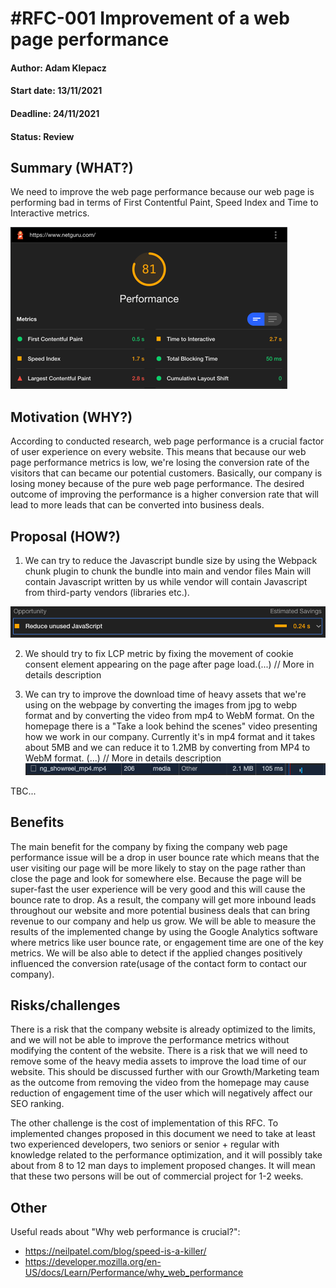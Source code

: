# #RFC-001 Improvement of a web page performance

#### Author: Adam Klepacz
#### Start date: 13/11/2021
#### Deadline: 24/11/2021
#### Status: Review

## Summary (WHAT?)
We need to improve the web page performance because our web page
is performing bad in terms of First Contentful Paint, Speed Index and Time to Interactive metrics.

![img.png](img.png)

## Motivation (WHY?)
According to conducted research, web page performance is a crucial factor of user experience on every website. This means that because our web page performance metrics is low, we're losing the conversion rate of the visitors that can became our potential customers. Basically, our company is losing money because of the pure web page performance. The desired outcome of improving the performance is a higher conversion rate that will lead to more leads that can be converted into business deals. 

## Proposal (HOW?)
1. We can try to reduce the Javascript bundle size by using the Webpack chunk plugin to chunk the bundle into main and vendor files
Main will contain Javascript written by us while vendor will contain Javascript from third-party vendors (libraries etc.).

![img_2.png](img_2.png)





2. We should try to fix LCP metric by fixing the movement of cookie consent element appearing on the page after page load.(...) // More in details description



3. We can try to improve the download time of heavy assets that we're using on the webpage by converting the images from jpg to webp format and by converting the video from mp4 to WebM format. On the homepage there is a "Take a look behind the scenes" video presenting how we work in our company. Currently it's in mp4 format and it takes about 5MB and we can reduce it to 1.2MB by converting from MP4 to WebM format. (...) // More in details description 
![img_1.png](img_1.png)

TBC...


## Benefits
The main benefit for the company by fixing the company web page performance issue will be a drop in user bounce rate which means that the user visiting our page will be more likely to stay on the page rather than close the page and look for somewhere else. Because the page will be super-fast the user experience will be very good and this will cause the bounce rate to drop. As a result, the company will get more inbound leads throughout our website and more potential business deals that can bring revenue to our company and help us grow.  We will be able to measure the results of the implemented change by using the Google Analytics software where metrics like user bounce rate, or engagement time are one of the key metrics. We will be also able to detect if the applied changes positively influenced the conversion rate(usage of the contact form to contact our company).

## Risks/challenges 
There is a risk that the company website is already optimized to the limits, and we will not be able to improve the performance metrics without modifying the content of the website. There is a risk that we will need to remove some of the heavy media assets to improve the load time of our website. This should be discussed further with our Growth/Marketing team as the outcome from removing the video from the homepage may cause reduction of engagement time of the user which will negatively affect our SEO ranking. 

The other challenge is the cost of implementation of this RFC. To implemented changes proposed in this document we need to take at least two experienced developers, two seniors or senior + regular with knowledge related to the performance optimization, and it will possibly take about from 8 to 12 man days to implement proposed changes. It will mean that these two persons will be out of commercial project for 1-2 weeks. 

## Other
Useful reads about "Why web performance is crucial?":
- https://neilpatel.com/blog/speed-is-a-killer/
- https://developer.mozilla.org/en-US/docs/Learn/Performance/why_web_performance



